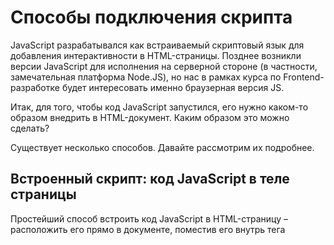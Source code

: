 # Способы подключения скрипта

JavaScript разрабатывался как встраиваемый скриптовый язык для добавления интерактивности в HTML-страницы. Позднее возникли версии JavaScript для исполнения на серверной стороне (в частности, замечательная платформа Node.JS), но нас в рамках курса по Frontend-разработке будет интересовать именно браузерная версия JS.

Итак, для того, чтобы код JavaScript запустился, его нужно каком-то образом внедрить в НТМL-документ. Каким образом это можно сделать?

Существует несколько способов. Давайте рассмотрим их подробнее.

## Встроенный скрипт: код JavaScript в теле страницы

Простейший способ встроить код JavaScript в HTML-страницу – расположить его прямо в документе, поместив его внутрь тега <script>:

```html
    <html>
        <head>
            <meta charset="utf-8">
            <title>Название документа</title>
            <script>
                // JavaScript-код непосредственно в разделе HEAD страницы
                alert('Hello world! Alert from HEAD');
            </script>
        </head>
        <body>
            <script>
                // JavaScript-код непосредственно в теле страницы
                alert('Hello world! Alert from BODY');
            </script>
        </body>
    </html>
```

Как видно из примера, тег <script> может находиться как в разделе <head> страницы, так и в разделе <body>. Конкретное местоположение тега никак не сказывается на работе кода JavaScript, помещенного внутри тега <script>. При этом, очевидно, что код JavaScript, размещенный в разделе <head>, выполнится раньше, чем код внутри тега <script>. В момент открытия страницы пользователь сначала увидит сообщение 'Hello world! Alert from HEAD', и только затем - 'Hello world! Alert from BODY'.


## Внешний скрипт: код JavaScript в отдельном файле

В HTML-документ можно также добавить код JavaScript, расположенный во внешнем файле. Скрипт, расположенный внутри внешнего файла, называется внешним. Подключение внешнего файла выполняется с помощью атрибута src тега <script> следующим образом:

```html
    <html>
        <head>
            <meta charset="utf-8">
            <title>Название документа</title>
            <script src="script.js"></script>
        </head>
        <body>
            <script src="script2.js"></script>
        </body>
    </html>
```

У нас должны быть предварительно созданы файлы с расширением .js (в данном примере – script.js и script2.js), которые и будут подгружены браузером в процессе загрузки страницы. Внутри js-файла следует поместить непосредственно код JavaScript, при этом никакие дополнительные теги не используются. Например, файл script.js мог бы выглядеть так:

```javascript
    // JavaScript-код в js-файле
    alert('Hello world!');
```

Важно помнить, что если вы указываете атрибут src тега <script>, то любой вложенный JS-код внутри этого тега будет проигнорирован:

```javascript
    <script src="script2.js">
        // Этот alert никогда не сработает!
        alert('Hello world!');
    </script>
```

Использование подобных внешних сценариев даёт ряд преимуществ перед встроенными:

1. HTML-документы становятся проще для редактирования, так как из них можно убрать большие блоки JavaScript-кода и отделить структуру от поведения страницы
2. Если один и тот же JavaScript-код используется в нескольких HTML-документах, его лучше подключать в качестве внешнего сценария. Это намного облегчает поддержку и редактирование кода, так как при внесении изменений отпадает необходимость редактировать каждый HTML-документ в отдельности
3. Внешний скрипт загружается браузером всего один раз при первом посещении страницы. При переходена другие страницы сайта, использующие тот же файл сценария, он будет извлекаться из кэша браузера, что ускорит загрузку и обработку содержимого страницы

Хорошей практикой считается располагать скрипт (как внешний,так и встроенный) в конце HTML-документа, перед закрывающим тегом </body>. Такое расположение сценария позволяет браузеру загружать страницу быстрее, потому что в этом случае сначала загрузится контент страницы, а потом будет загружаться код сценария. В противном случае, браузер, встречая тег <script>, сначала загружает и выполняет его, и только затем продолжает построение страницы.

Впрочем, для внешних сценариев в актуальных версиях JavaScript реализованы специальные атрибуты defer и async для тега <script>. Остановимся на них подробнее.

Атрибут defer сообщает браузеру, что он должен продолжать обрабатывать страницу и загружать скрипт в фоновом режиме, а затем запустить этот скрипт, когда он загрузится:

```html
    <body>
        <p>...содержимое перед скриптом...</p>
        <script defer src="script.js"></script>
        <!--отображается сразу же-->
        <p>...содержимое после скрипта...</p>
    </body>
```

При этом скрипты с defer не блокируют страницу. Они выполняются, когда дерево DOM готово, но до события DOMContentLoaded. Отложенные с помощью defer скрипты сохраняют порядок относительно друг друга, как и обычные скрипты. Это не всегда та логика, которая требуется. Если мы хотим, чтобы все скрипты загружались независимо и запускались в порядке загрузки, нам нужно использовать атрибут async:

```html
    <body>
        <p>...содержимое перед скриптом...</p>
        <script defer src="big-script.js"></script>
        <script defer src="small-script.js"></script>
        <!--отображается сразу же-->
        <p>...содержимое после скрипта...</p>
    </body>
```

В примере выше тот js-файл, который загрузится первым, первым же и начнет выполняться, независимо от того, каким по счету он указан в HTML-файле. При этом браузер не ждёт асинхронных скриптов, содержимое страницы обрабатывается и отображается.
Событие DOMContentLoaded и асинхронные скрипты не ждут друг друга, DOMContentLoaded может произойти как до асинхронного скрипта (если асинхронный скрипт завершит загрузку после того, как страница будет готова), так и после него (если он короткий или уже содержится в HTTP-кэше).


## JavaScript в атрибуте события HTML-элемента

Чаще всего требуется, чтобы какой-то функционал (валидация введенных данных и т.д.) запускался при определенном событии, например, при нажатии кнопки отправки формы. Для этого мы можем прописать некий js-код непосредственно в теге HTML-документа: 

```html
    <html>
        <head>
            <script>function myFunction() {alert('Hello world!');}</script>
        </head>
        <body>
            <button type="button" onclick="myFunction()">Click me</button>
        </body>
    </html>
```

В этом примере функция JavaScript помещается в раздел <head> HTML-документа. При нажатии кнопки генерируется событие onclick, а непосредственно внутри тега <button> мы указываем js-код, который будет выполнен при наступлении этого события. В данном случае – вызов функции myFunction(). Данный пример можно упростить еще больше, убрав вызов функции myFunction() и указав исполняемый код прямо в обработчике события:

```html
    <html>
        <head>
            ...
        </head>
        <body>
            <button type="button" onclick="alert('Hello world!')">Click me</button>
        </body>
    </html>
```

### Статьи по теме

[Внешние скрипты, порядок исполнения](https://learn.javascript.ru/external-script)
[Скрипты: async, defer](https://learn.javascript.ru/script-async-defer)
